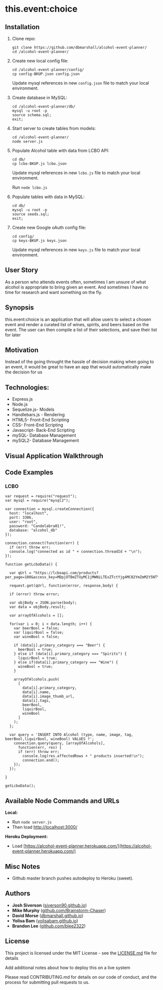 # this.event:choice


## Installation

1. Clone repo:

    ```
    git clone https://github.com/dbmarshall/alcohol-event-planner/
    cd /alcohol-event-planner/
    ```

2. Create new local config file:

    ```
    cd /alcohol-event-planner/config/
    cp config-BKUP.json config.json
    ```

    Update mysql references in new `config.json` file to match your local environment.

3. Create database in MySQL: 

    ```
    cd /alcohol-event-planner/db/
    mysql -u root -p
    source schema.sql;
    exit;
    ```

4. Start server to create tables from models:

    ```
    cd /alcohol-event-planner/
    node server.js
    ```
5. Populate Alcohol table with data from LCBO API: 

    ```
    cd db/
    cp lcbo-BKUP.js lcbo.json
    ```

    Update mysql references in new `lcbo.js` file to match your local environment.

    Run `node lcbo.js`


6. Populate tables with data in MySQL: 

    ```
    cd db/
    mysql -u root -p
    source seeds.sql;
    exit;
    ```


7. Create new Google oAuth config file:

    ```
    cd config/
    cp keys-BKUP.js keys.json
    ```

    Update mysql references in new `keys.js` file to match your local environment.


## User Story

As a person who attends events often, sometimes I am unsure of what alcohol is appropriate to bring given an event. And sometimes I have no time for research and want something on the fly.

## Synopsis

this.event:choice is an application that will allow users to select a chosen event and render a curated list of wines, spirits, and beers based on the event. The user can then compile a list of their selections, and save their list for later

## Motivation

Instead of the going throught the hassle of decision making when going to an event, it would be great to have an app that would automatically make the decision for us

## Technologies:

* Express.js
* Node.js
* Sequelize.js- Models
* Handlebars.js - Rendering
* HTML5- Front-End Scripting
* CSS- Front-End Scripting
* Javascript- Back-End Scripting
* mySQL- Database Management
* mySQL2- Database Management

## Visual Application Walkthrough

## Code Examples

### LCBO

```
var request = require("request");
var mysql = require("mysql2");

var connection = mysql.createConnection({
  host: "localhost",
  port: 3306,
  user: "root",
  password: "Candelabra01!",
  database: "alcohol_db"
});

connection.connect(function(err) {
  if (err) throw err;
  console.log("connected as id " + connection.threadId + "\n");
});

function getLcboData() {

  var qUrl = "https://lcboapi.com/products?per_page=100&access_key=MDpjOTBmZTUyMC1jMWNiLTExZTctYjg4MC02YmZmM2Y5NTY3NDE6VkxhMzdqNHcweFNhRkJrb3cyYXFpZVFxYW5JaklkUWZ4TDV5";

  request.get(qUrl, function(error, response,body) {

  if (error) throw error;
  
  var objBody = JSON.parse(body);
  var data = objBody.result;

  var arrayOfAlcohols = [];
  
  for(var i = 0; i < data.length; i++) {
    var beerBool = false;
    var liquirBool = false;
    var wineBool = false;

    if (data[i].primary_category === "Beer") {
      beerBool = true;
    } else if (data[i].primary_category === "Spirits") {
      liquirBool = true;
    } else if(data[i].primary_category === "Wine") {
      wineBool = true;
    }

    arrayOfAlcohols.push(
      [
        data[i].primary_category,
        data[i].name,
        data[i].image_thumb_url,
        data[i].tags,
        beerBool,
        liquirBool,
        wineBool
      ]
    );
  };

  var query = 'INSERT INTO Alcohol (type, name, image, tag, beerBool,liquirBool, wineBool) VALUES ?';
    connection.query(query, [arrayOfAlcohols], 
      function(err, res) {
      if (err) throw err;
        console.log(res.affectedRows + " products inserted!\n");
        connection.end();
    });
  });

}  

getLcboData();

```

###

## Available Node Commands and URLs

**Local:** 

* Run `node server.js` 
* Then load [http://localhost:3000/](http://localhost:3000/)

**Heroku Deployment:** 

* Load [https://alcohol-event-planner.herokuapp.com/](https://alcohol-event-planner.herokuapp.com/)

## Misc Notes

* Github master branch pushes autodeploy to Heroku (sweet).

## Authors

* **Josh Siverson** ([siverson90.github.io](https://siverson90.github.io))
* **Mike Murphy** ([github.com/Brainstorm-Chaser](https://github.com/Brainstorm-Chaser))
* **David Morse** ([dbmarshall.github.io](https://dbmarshall.github.io))
* **Yolisa Bam** ([yolisabam.github.io](https://yolisabam.github.io))
* **Brandon Lee** ([github.com/blee2322](https://github.com/blee2322))

## License

This project is licensed under the MIT License - see the [LICENSE.md](LICENSE.md) file for details


Add additional notes about how to deploy this on a live system

Please read CONTRIBUTING.md for details on our code of conduct, and the process for submitting pull requests to us.

















